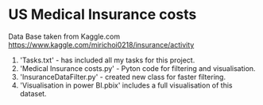 # US Medical Insurance costs
Data Base taken from Kaggle.com
 https://www.kaggle.com/mirichoi0218/insurance/activity

1. 'Tasks.txt' - has included all my tasks for this project.
2. 'Medical Insurance costs.py' - Pyton code for filtering and visualisation.
3. 'InsuranceDataFilter.py' - created new class for faster filtering.
4. 'Visualisation in power BI.pbix' includes a full visualisation of this dataset.
